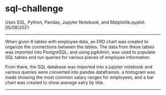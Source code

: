 # sql-challenge
Uses SQL, Python, Pandas, Jupyter Notebook, and Matplotlib.pyplot.
05/08/2021

--------------------------------------

When given 6 tables with employee data, an ERD chart was created to organize the connections between the tables. The data from these tables was imported into PostgreSQL, and using pgAdmin, was used to populate SQL tables and run queries for various pieces of employee information.

From there, the SQL database was imported into a jupyter notebook and various queries were converted into pandas dataframes. a histogram was made showing the most common salary ranges for employees, and a bar chart was created to show average salry by title.

---------------------------------------

